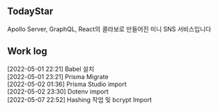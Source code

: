 ## TodayStar
Apollo Server, GraphQL, React의 콜라보로 만들어진 미니 SNS 서비스입니다   

## Work log   
[2022-05-01 22:21] Babel 설치   
[2022-05-01 23:21] Prisma Migrate  
[2022-05-02 01:36] Prisma Studio import    
[2022-05-02 23:30] Dotenv import   
[2022-05-07 22:52] Hashing 작업 및 bcrypt Import   

